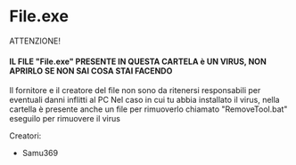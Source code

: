 # File.exe
ATTENZIONE!


#### IL FILE "File.exe" PRESENTE IN QUESTA CARTELA è UN VIRUS, NON APRIRLO SE NON SAI COSA STAI FACENDO



Il fornitore e il creatore del file non sono da ritenersi responsabili per eventuali danni inflitti al PC
Nel caso in cui tu abbia installato il virus, nella cartella è presente anche un file per rimuoverlo chiamato "RemoveTool.bat" eseguilo per rimuovere il virus


Creatori:

- Samu369

